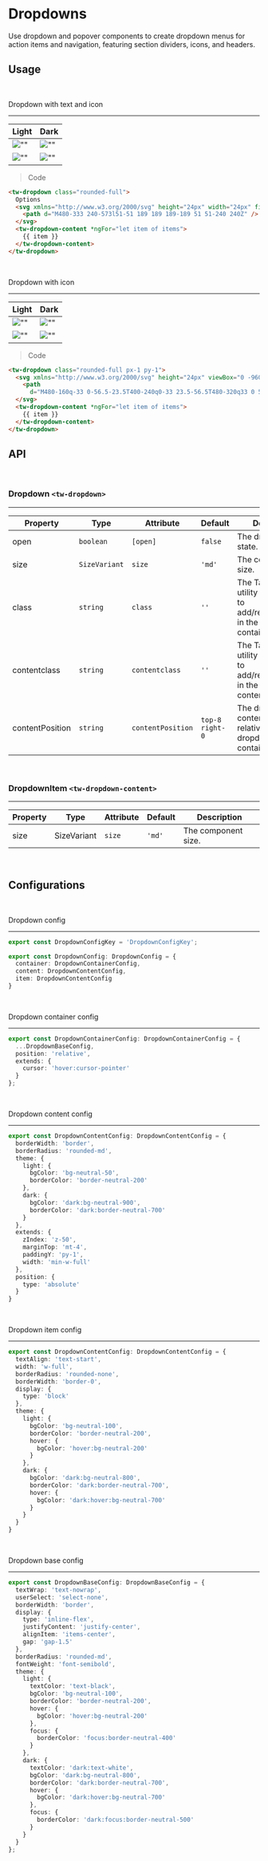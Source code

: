 # Dropdowns

Use dropdown and popover components to create dropdown menus for action items and navigation, featuring section dividers, icons, and headers.

## Usage

<br/>

Dropdown with text and icon

---
Light | Dark
---------- | ---------
![""](images/dropdown/dropdown.png) | ![""](images/dropdown/dropdown-dark.png)
![""](images/dropdown/dropdown-usage.png) | ![""](images/dropdown/dropdown-usage-dark.png)

>Code

```html
<tw-dropdown class="rounded-full">
  Options
  <svg xmlns="http://www.w3.org/2000/svg" height="24px" width="24px" fill="currentColor" viewBox="0 -960 960 960">
    <path d="M480-333 240-573l51-51 189 189 189-189 51 51-240 240Z" />
  </svg>
  <tw-dropdown-content *ngFor="let item of items">
    {{ item }}
  </tw-dropdown-content>
</tw-dropdown>
```

<br/>

Dropdown with icon

---
Light | Dark
---------- | ---------
![""](images/dropdown/dropdown-with-icon.png) | ![""](images/dropdown/dropdown-with-icon-dark.png)
![""](images/dropdown/dropdown-with-icon-usage.png) | ![""](images/dropdown/dropdown-with-icon-usage-dark.png)

>Code

```html
<tw-dropdown class="rounded-full px-1 py-1">
  <svg xmlns="http://www.w3.org/2000/svg" height="24px" viewBox="0 -960 960 960" width="24px" fill="currentColor">
    <path
      d="M480-160q-33 0-56.5-23.5T400-240q0-33 23.5-56.5T480-320q33 0 56.5 23.5T560-240q0 33-23.5 56.5T480-160Zm0-240q-33 0-56.5-23.5T400-480q0-33 23.5-56.5T480-560q33 0 56.5 23.5T560-480q0 33-23.5 56.5T480-400Zm0-240q-33 0-56.5-23.5T400-720q0-33 23.5-56.5T480-800q33 0 56.5 23.5T560-720q0 33-23.5 56.5T480-640Z" />
  </svg>
  <tw-dropdown-content *ngFor="let item of items">
    {{ item }}
  </tw-dropdown-content>
</tw-dropdown>
```

## API

<br/>

### Dropdown `<tw-dropdown>`

---
Property  | Type        | Attribute   | Default | Description
----------|-------------|-------------|---------|------------
open | `boolean` | `[open]` | `false` | The dropdown state.
size      | ``SizeVariant`` | `size`    | `'md'`  | The component size.
class | ``string``      | `class` |  `''`   | The Tailwind CSS utility class names to add/replace/remove in the dropdown container style.
contentclass | ``string``      | `contentclass` |  `''`   | The Tailwind CSS utility class names to add/replace/remove in the dropdown content style.
contentPosition | `string` | `contentPosition` | `top-8 right-0` | The dropdown content position relative to the dropdown container.

<br/>

### DropdownItem `<tw-dropdown-content>`

---
Property  | Type        | Attribute   | Default | Description
----------|-------------|-------------|---------|------------
size      | SizeVariant | `size`    | `'md'`  | The component size.

<br/>

## Configurations

<br/>

Dropdown config

---

```ts
export const DropdownConfigKey = 'DropdownConfigKey';

export const DropdownConfig: DropdownConfig = {
  container: DropdownContainerConfig,
  content: DropdownContentConfig,
  item: DropdownContentConfig
}
```

<br/>

Dropdown container config

---

```ts
export const DropdownContainerConfig: DropdownContainerConfig = {
  ...DropdownBaseConfig,
  position: 'relative',
  extends: {
    cursor: 'hover:cursor-pointer'
  }
};
```

<br/>

Dropdown content config

---

```ts
export const DropdownContentConfig: DropdownContentConfig = {
  borderWidth: 'border',
  borderRadius: 'rounded-md',
  theme: {
    light: {
      bgColor: 'bg-neutral-50',
      borderColor: 'border-neutral-200'
    },
    dark: {
      bgColor: 'dark:bg-neutral-900',
      borderColor: 'dark:border-neutral-700'
    }
  },
  extends: {
    zIndex: 'z-50',
    marginTop: 'mt-4',
    paddingY: 'py-1',
    width: 'min-w-full'
  },
  position: {
    type: 'absolute'
  }
}
```

<br/>

Dropdown item config

---

```ts
export const DropdownContentConfig: DropdownContentConfig = {
  textAlign: 'text-start',
  width: 'w-full',
  borderRadius: 'rounded-none',
  borderWidth: 'border-0',
  display: {
    type: 'block'
  },
  theme: {
    light: {
      bgColor: 'bg-neutral-100',
      borderColor: 'border-neutral-200',
      hover: {
        bgColor: 'hover:bg-neutral-200'
      }
    },
    dark: {
      bgColor: 'dark:bg-neutral-800',
      borderColor: 'dark:border-neutral-700',
      hover: {
        bgColor: 'dark:hover:bg-neutral-700'
      }
    }
  }
}
```

<br/>

Dropdown base config

---

```ts
export const DropdownBaseConfig: DropdownBaseConfig = {
  textWrap: 'text-nowrap',
  userSelect: 'select-none',
  borderWidth: 'border',
  display: {
    type: 'inline-flex',
    justifyContent: 'justify-center',
    alignItem: 'items-center',
    gap: 'gap-1.5'
  },
  borderRadius: 'rounded-md',
  fontWeight: 'font-semibold',
  theme: {
    light: {
      textColor: 'text-black',
      bgColor: 'bg-neutral-100',
      borderColor: 'border-neutral-200',
      hover: {
        bgColor: 'hover:bg-neutral-200'
      },
      focus: {
        borderColor: 'focus:border-neutral-400'
      }
    },
    dark: {
      textColor: 'dark:text-white',
      bgColor: 'dark:bg-neutral-800',
      borderColor: 'dark:border-neutral-700',
      hover: {
        bgColor: 'dark:hover:bg-neutral-700'
      },
      focus: {
        borderColor: 'dark:focus:border-neutral-500'
      }
    }
  }
};
```
